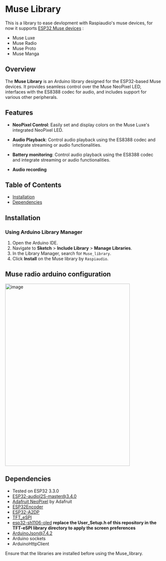 # Muse Library
This is a library to ease devlopment with Raspiaudio's muse devices, for now it supports [ESP32 Muse devices](https://raspiaudio.com/muse/) :
- Muse Luxe
- Muse Radio 
- Muse Proto 
- Muse Manga
  

## Overview

The **Muse Library** is an Arduino library designed for the ESP32-based Muse devices. It provides seamless control over the Muse  NeoPixel LED, interfaces with the ES8388 codec for audio, and includes support for various other peripherals. 

## Features

- **NeoPixel Control**: Easily set and display colors on the Muse Luxe's integrated NeoPixel LED.
- **Audio Playback**: Control audio playback using the ES8388 codec and integrate streaming or audio functionalities.
- **Battery monitoring**: Control audio playback using the ES8388 codec and integrate streaming or audio functionalities.

- **Audio recording**

## Table of Contents

- [Installation](#installation)
- [Dependencies](#dependencies)


## Installation

### Using Arduino Library Manager

1. Open the Arduino IDE.
2. Navigate to **Sketch** > **Include Library** > **Manage Libraries**.
3. In the Library Manager, search for `Muse_library`.
4. Click **Install** on the Muse library by `Raspiaudio`.


## Muse radio arduino configuration
<img width="402" height="587" alt="image" src="https://github.com/user-attachments/assets/3cccf144-1632-437a-ba7c-296fc5967c82" />



## Dependencies
- Tested on ESP32 3.3.0
- ESP32-audioI2S-master@3.4.0
- [Adafruit NeoPixel](https://github.com/adafruit/Adafruit_NeoPixel) by Adafruit
- [ESP32Encoder](https://github.com/madhephaestus/ESP32Encoder)
- [ESP32-A2DP](https://github.com/pschatzmann/ESP32-A2DP)
- [TFT_eSPI](https://github.com/Bodmer/TFT_eSPI)
- [esp32-sh1106-oled](https://github.com/davidperrenoud/Adafruit_SH1106) **replace the User_Setup.h of this repository in the TFT-eSPI library directory to apply the screen preferences**
- ArduinoJson@7.4.2
- Arduino sockets
- ArduinoHttpClient



Ensure that the libraries are installed before using the Muse_library.



